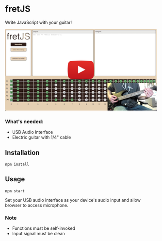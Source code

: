 # fretJS
Write JavaScript with your guitar!

[![fretJs Demo](https://github.com/DominicMonares/fret-js/blob/main/thumnail.png)](https://www.youtube.com/watch?v=fRe4yupMJ-A)

### What's needed:
- USB Audio Interface
- Electric guitar with 1/4" cable

## Installation
```
npm install
```

## Usage
```
npm start
```
Set your USB audio interface as your device's audio input and allow browser to access microphone.

### Note
- Functions must be self-invoked
- Input signal must be clean

